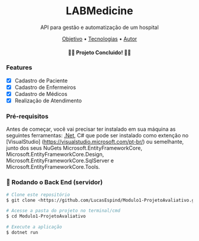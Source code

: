 <h1 align="center"> LABMedicine </h1>

<p align="center">API para gestão e automatização de um hospital</p>

<p align="center">
 <a href="#objetivo">Objetivo</a> •
 <a href="#tecnologias">Tecnologias</a> • 
 <a href="#autor">Autor</a>
</p>


<h4 align="center"> 
	👨‍⚕️ Projeto Concluido! 👩‍⚕️
</h4>

### Features

- [x] Cadastro de Paciente
- [x] Cadastro de Enfermeiros
- [x] Cadastro de Médicos
- [x] Realização de Atendimento

### Pré-requisitos

Antes de começar, você vai precisar ter instalado em sua máquina as seguintes ferramentas:
[.Net](https://dotnet.microsoft.com/en-us/download), C# que pode ser instalado como extenção no [VisualStudio] (https://visualstudio.microsoft.com/pt-br/) ou semelhante, junto dos seus NuGets Microsoft.EntityFrameworkCore, Microsoft.EntityFrameworkCore.Design, Microsoft.EntityFrameworkCore.SqlServer e Microsoft.EntityFrameworkCore.Tools.

### 🎲 Rodando o Back End (servidor)

```bash
# Clone este repositório
$ git clone <https://github.com/LucasEspind/Modulo1-ProjetoAvaliativo.git>

# Acesse a pasta do projeto no terminal/cmd
$ cd Modulo1-ProjetoAvaliativo

# Execute a aplicação
$ dotnet run

